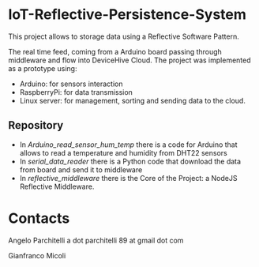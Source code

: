 # IoT-Reflective-Persistence-System
This project allows to storage data using a Reflective Software Pattern.

The real time feed, coming from a Arduino board passing through middleware and flow into DeviceHive Cloud. 
The project was implemented as a prototype using:
* Arduino: for sensors interaction 
* RaspberryPi: for data transmission 
* Linux server: for management, sorting and sending data to the cloud.

## Repository
* In *Arduino_read_sensor_hum_temp* there is a code for Arduino that allows to read a temperature and humidity from DHT22 sensors
* In *serial_data_reader* there is a Python code that download the data from board and send it to middleware
* In *reflective_middleware* there is the Core of the Project: a NodeJS Reflective Middleware.

# Contacts 
Angelo Parchitelli a dot parchitelli 89 at gmail dot com

Gianfranco Micoli
